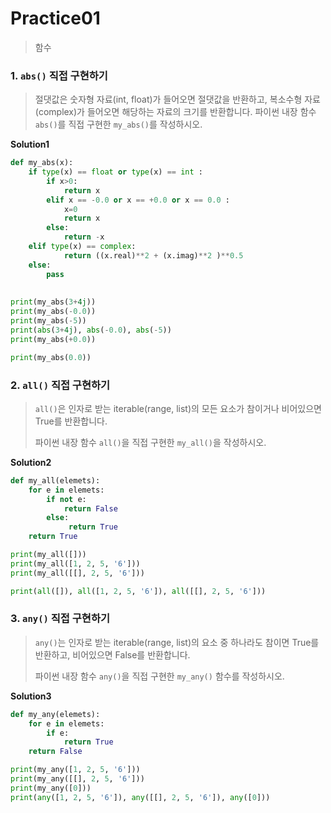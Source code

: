# Practice01

> 함수



### 1. `abs()` 직접 구현하기

> 절댓값은 숫자형 자료(int, float)가 들어오면 절댓값을 반환하고, 복소수형 자료(complex)가 들어오면 해당하는 자료의 크기를 반환합니다. 파이썬 내장 함수 `abs()`를 직접 구현한 `my_abs()`를 작성하시오.

**Solution1**

```python
def my_abs(x):
    if type(x) == float or type(x) == int :
        if x>0:
            return x
        elif x == -0.0 or x == +0.0 or x == 0.0 :
            x=0
            return x
        else:
            return -x
    elif type(x) == complex:
            return ((x.real)**2 + (x.imag)**2 )**0.5
    else:
        pass
    
    
print(my_abs(3+4j))
print(my_abs(-0.0))
print(my_abs(-5))
print(abs(3+4j), abs(-0.0), abs(-5))
print(my_abs(+0.0))

print(my_abs(0.0))
```



### 2. `all()` 직접 구현하기

> `all()`은 인자로 받는 iterable(range, list)의 모든 요소가 참이거나 비어있으면 True를 반환합니다. 
>
> 파이썬 내장 함수 `all()`을 직접 구현한 `my_all()`을 작성하시오.

**Solution2**

```python
def my_all(elemets):
    for e in elemets:
        if not e:
            return False
        else:
             return True       
    return True

print(my_all([]))
print(my_all([1, 2, 5, '6']))
print(my_all([[], 2, 5, '6']))

print(all([]), all([1, 2, 5, '6']), all([[], 2, 5, '6']))
```



### 3.  `any()` 직접 구현하기

> `any()`는 인자로 받는 iterable(range, list)의 요소 중 하나라도 참이면 True를 반환하고, 비어있으면 False를 반환합니다. 
>
> 파이썬 내장 함수 `any()`을 직접 구현한 `my_any()` 함수를 작성하시오.

**Solution3**

```python
def my_any(elemets):
    for e in elemets:
        if e:
            return True
    return False

print(my_any([1, 2, 5, '6']))
print(my_any([[], 2, 5, '6']))
print(my_any([0]))
print(any([1, 2, 5, '6']), any([[], 2, 5, '6']), any([0]))
```


